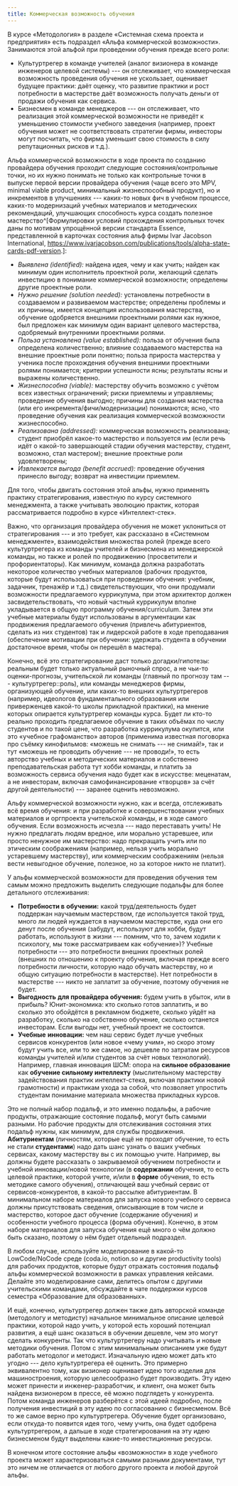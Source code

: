 ```yaml
---
title: Коммерческая возможность обучения
---
```


В курсе «Методология» в разделе «Системная схема проекта и предприятия»
есть подраздел «Альфа коммерческой возможности». Занимаются этой альфой
при проведении обучения прежде всего роли:

-   Культуртрегер в команде учителей (аналог визионера в команде
    инженеров целевой системы) --- он отслеживает, что коммерческая
    возможность проведения обучения не ускользает, оценивает будущее
    практики: даёт оценку, что развитие практики и рост потребности в
    мастерстве даёт возможность получать деньги от продажи обучения как
    сервиса.
-   Бизнесмен в команде менеджеров --- он отслеживает, что реализация
    этой коммерческой возможности не приведёт к уменьшению стоимости
    учебного заведения (например, проект обучения может не
    соответствовать стратегии фирмы, инвесторы могут посчитать, что
    фирма уменьшит свою стоимость в силу репутационных рисков и т.д.).

Альфа коммерческой возможности в ходе проекта по созданию провайдера
обучения проходит следующие состояния/контрольные точки, но их нужно
понимать не только как контрольные точки в выпуске первой версии
провайдера обучения (чаще всего это MPV, minimal viable product,
минимальный жизнеспособный продукт), но и инкрементов в улучшениях ---
каких-то новых фич в учебном процессе, каких-то модернизаций учебных
материалов и методических рекомендаций, улучшающих способность курса
создать полезное мастерство^[Формулировки условий
прохождения контрольных точек даны по мотивам упрощённой версии
стандарта Essence, представленной в карточках состояния альф фирмы Ivar
Jacobson International,
<https://www.ivarjacobson.com/publications/tools/alpha-state-cards-pdf-version>.]:

-   *Выявлена (identified):* найдена идея, чему и как учить; найден как
    минимум один исполнитель проектной роли, желающий сделать инвестицию
    в понимание коммерческой возможности; определены другие проектные
    роли.
-   *Нужно решение (solution needed):* установлены потребности в
    создаваемом и развиваемом мастерстве; определены проблемы и их
    причины, имеется концепция использования мастерства, обучение
    одобряется внешними проектными ролями как нужное, был предложен как
    минимум один вариант целевого мастерства, одобряемый внутренними
    проектными ролями.
-   *Польза установлена (value established):* польза от обучения была
    определена количественно; влияние создаваемого мастерства на внешние
    проектные роли понятно; польза прироста мастерства у ученика после
    прохождения обучения внешними проектными ролями понимается; критерии
    успешности ясны; результаты ясны и выражены количественно.
-   *Жизнеспособна (viable):* мастерству обучить возможно с учётом всех
    известных ограничений; риски приемлемы и управляемы; проведение
    обучения выгодно; причины для создания мастерства (или его
    инкремента/фичи/модернизации) понимаются; ясно, что проведение
    обучения как реализация коммерческой возможности жизнеспособно.
-   *Реализована (addressed):* коммерческая возможность реализована;
    студент приобрёл какое-то мастерство и пользуется им (если речь идёт
    о какой-то завершающей стадии обучения мастерству, студент,
    возможно, стал мастером); внешние проектные роли удовлетворены;
-   *Извлекается выгода (benefit accrued):* проведение обучения принесло
    выгоду; возврат на инвестиции приемлем.

Для того, чтобы двигать состояния этой альфы, нужно применять практику
стратегирования, известную по курсу системного менеджмента, а также
учитывать эволюцию практик, которая рассматривается подробно в курсе
«Интеллект-стек».

Важно, что организация провайдера обучения не может уклониться от
стратегирования --- и это требует, как рассказано в «Системном
менеджменте», взаимодействия множества ролей (прежде всего
культуртрегера из команды учителей и бизнесмена из менеджерской команды,
но также и ролей по продвижению (просветители и профориентаторы). Как
минимум, команда должна разработать некоторое количество учебных
материалов (рабочих продуктов, которые будут использоваться при
проведении обучения: учебник, задачник, тренажёр и т.д.)
свидетельствующих, что они продумали возможности предлагаемого
куррикулума, при этом архитектор должен засвидетельствовать, что новый
частный куррикулум вполне укладывается в общую программу
обучения/curriculum. Затем эти учебные материалы будут использованы в
аргументации как продвижения предлагаемого обучения (привлечь
абитуриентов, сделать из них студентов) так и лидерской работе в ходе
преподавания (обеспечение мотивации при обучении: удержать студента в
обучении достаточное время, чтобы он перешёл в мастера).

Конечно, всё это стратегирование даст только догадки/гипотезы: реальным
будет только актуальный рыночный спрос, а не чьи-то оценки-прогнозы,
учительской ли команды (главный по прогнозу там ---
культуртрегер::роль), или команды менеджеров фирмы, организующей
обучение, или каких-то внешних культуртрегеров (например, идеологов
фундаментального образования или приверженцев какой-то школы прикладной
практики), на мнение которых опирается культуртрегер команды курса.
Будет ли кто-то реально проходить предлагаемое обучение в таких объёмах
по числу студентов и по такой цене, что разработка куррикулума окупится,
или это «учебное графоманство» авторов (применима известная поговорка
про съёмку кинофильмов: «можешь не снимать --- не снимай!», так и тут
«можешь не проводить обучение --- не проводи!», то есть авторство
учебных и методических материалов и собственно преподавательская работа
тут хобби команды, и платить за возможность сервиса обучения надо будет
как в искусстве: меценатам, а не инвесторам, включая самофинансирование
«творцов» за счёт другой деятельности) --- заранее оценить невозможно.

Альфу коммерческой возможности нужно, как и всегда, отслеживать всё
время обучения: и при разработке и совершенствовании учебных материалов
и оргпроекта учительской команды, и в ходе самого обучения. Если
возможность исчезла --- надо переставать учить! Не нужно предлагать
людям вредное, или морально устаревшее, или просто ненужное им
мастерство: надо прекращать учить или по этическим соображениям
(например, нельзя учить морально устаревшему мастерству), или
коммерческим соображениям (нельзя вести невыгодное обучение, полезное,
но за которое никто не платит).

У альфы коммерческой возможности для проведения обучения тем самым можно
предложить выделить следующие подальфы для более детального
отслеживания:

-   **Потребности в** **обучении:** какой труд/деятельность будет
    поддержан научаемым мастерством, где используется такой труд, много
    ли людей нуждается в научаемом мастерстве, куда они его денут после
    обучения (забудут, используют для хобби, будут работать, используют
    в жизни --- помним, что то, зачем ходили к психологу, мы тоже
    рассматриваем как «обучение»)? Учебные потребности --- это
    потребности внешних проектных ролей (внешних по отношению к проекту
    обучения, включая прежде всего потребности личности, которую надо
    обучать мастерству, но и общую ситуацию потребности в мастерстве).
    Нет потребности в мастерстве --- никто не заплатит за обучение,
    поэтому обучения не будет.
-   **Выгодность** **для провайдера обучения:** будем учить в убыток,
    или в прибыль? Юнит-экономика: кто сколько готов заплатить, и во
    сколько это обойдётся в рекламном бюджете, сколько уйдёт на
    разработку, сколько на собственно обучение, сколько останется
    инвесторам. Если выгоды нет, учебный проект не состоится.
-   **Учебные** **инновации:** чем наш сервис будет лучше учебных
    сервисов конкурентов (или новое «чему учим», но скоро этому будут
    учить все, или то же самое, но дешевле по затратам ресурсов команды
    учителей и/или студентов за счёт новых технологий). Например,
    главная инновация ШСМ: опора на **сильное образование** как
    **обучение сильному интеллекту** (мыслительному мастерству
    задействования практик интеллект-стека, включая практики новой
    грамотности) и практикам ухода за собой, что позволяет упростить
    студентам понимание материала множества прикладных курсов.

Это не полный набор подальф, и это именно подальфы, а рабочие продукты,
отражающие состояние подальф, могут быть самыми разными. Но рабочие
продукты для отслеживания состояния этих подальф нужны, как минимум, для
службы продвижения. **Абитуриентам** (личностям, которые ещё не проходят
обучение, то есть не стали **студентами**) надо дать шанс узнать о ваших
учебных сервисах, какому мастерству вы с их помощью учите. Например, вы
должны будете рассказать о закрываемой обучением потребности и учебной
инновации/новой технологии (в **содержании** обучения, то есть целевой
практике, которой учите, и/или в **форме** обучения, то есть методике
самого обучения), отличающей ваш учебный сервис от сервисов-конкурентов,
в какой-то рассылке абитуриентам. В минимальном наборе материалов для
запуска нового учебного сервиса должны присутствовать сведения,
описывающие в том числе и мастерство, которое даст обучение (содержание
обучения) и особенности учебного процесса (форма обучения). Конечно, в
этом наборе материалов для запуска обучения ещё много о чём должно быть
сказано, поэтому о нём будет отдельный подраздел.

В любом случае, используйте моделирование в какой-то LowCode/NoCode
среде (coda.io, notion.so и другие productivity tools) для рабочих
продуктов, которые будут отражать состояния подальф альфы коммерческой
возможности в рамках управления кейсами. Делайте это моделирование сами,
делитесь опытом с другими учительскими командами, обсуждайте в чате
поддержки курсов семестра «Образование для образованных».

И ещё, конечно, культуртрегер должен также дать авторской команде
(методологу и методисту) начальное минимальное описание целевой
практики, которой надо учить, у которой есть хороший потенциал развития,
а ещё шанс оказаться в обучении дешевле, чем это могут сделать
конкуренты. Так что культуртрегеру надо учитывать и новые методики
обучения. Потом с этим минимальным описанием уже будут работать
методолог и методист. Изначальную идею может дать кто угодно --- дело
культуртрегера её оценить. Это примерно эквивалентно тому, как визионер
оценивает идею того изделия для машиностроения, которую целесообразно
будет производить. Эту идею может принести и инженер-разработчик, и
клиент, она может быть найдена визионером в прессе, её можно подглядеть
у конкурента. Потом команда инженеров разберётся с этой идеей подробно,
после получения инвестиций в эту идею по согласованию с бизнесменом. Всё
то же самое верно про культуртрегера. Обучение будет организовано, если
откуда-то появится идея того, чему учить, она будет одобрена
культуртрегером, а дальше в ходе стратегироования на эту идею
бизнесменом будут выделены какие-то инвестиционные ресурсы.

В конечном итоге состояние альфы «возможности» в ходе учебного проекта
может характеризоваться самыми разными документами, тут это ничем не
отличается от любого другого проекта и любой другой альфы.
